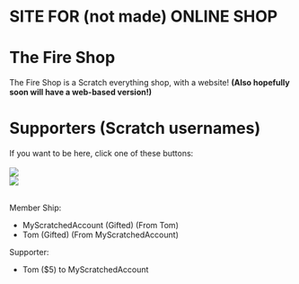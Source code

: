 # SITE FOR (not made) ONLINE SHOP

# The Fire Shop

The Fire Shop is a Scratch everything shop, with a website!
**(Also hopefully soon will have a web-based version!)**

# Supporters (Scratch usernames)
If you want to be here, click one of these buttons:<br>
<br>
<a href="https://www.buymeacoffee.com/FSTom"><img src="https://img.buymeacoffee.com/button-api/?text=Donate to --Tom&emoji=🔥&slug=FSTom&button_colour=ff8800&font_colour=000000&font_family=Cookie&outline_colour=000000&coffee_colour=FFDD00" /></a><br>
<a href="https://www.buymeacoffee.com/myscracc"><img src="https://img.buymeacoffee.com/button-api/?text=Donate to MyScratchedAccount&emoji=🔥&slug=myscracc&button_colour=ff8800&font_colour=000000&font_family=Cookie&outline_colour=000000&coffee_colour=FFDD00" /></a><br>
<br>

Member Ship:
- MyScratchedAccount (Gifted) (From Tom)
- Tom (Gifted) (From MyScratchedAccount)

Supporter: 
- Tom ($5) to MyScratchedAccount
